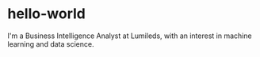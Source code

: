 # hello-world
I'm a Business Intelligence Analyst at Lumileds, with an interest in machine learning and data science.
